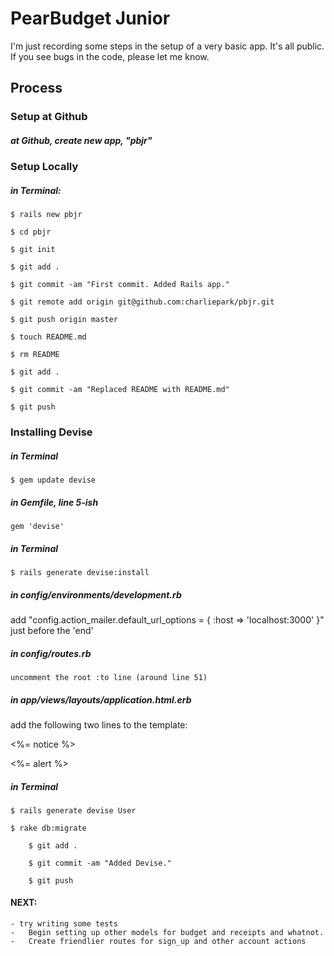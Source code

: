 # PearBudget Junior

I'm just recording some steps in the setup of a very basic app. It's all public. If you see bugs in the code, please let me know.


## Process

### Setup at Github

##### at Github, create new app, "pbjr"

### Setup Locally

##### in Terminal:

    $ rails new pbjr

    $ cd pbjr

    $ git init

    $ git add .

    $ git commit -am "First commit. Added Rails app."

    $ git remote add origin git@github.com:charliepark/pbjr.git

    $ git push origin master

    $ touch README.md

    $ rm README

    $ git add .

    $ git commit -am "Replaced README with README.md"

    $ git push



### Installing Devise

##### in Terminal

    $ gem update devise

##### in Gemfile, line 5-ish

    gem 'devise'

##### in Terminal

    $ rails generate devise:install

##### in config/environments/development.rb

  add "config.action_mailer.default_url_options = { :host => 'localhost:3000' }" just before the 'end'

##### in config/routes.rb

	uncomment the root :to line (around line 51)

##### in app/views/layouts/application.html.erb

  add the following two lines to the template:
	  <p class="notice"><%= notice %></p>
	  <p class="alert"><%= alert %></p>

##### in Terminal

    $ rails generate devise User

    $ rake db:migrate

		$ git add .
		
		$ git commit -am "Added Devise."
		
		$ git push



#### NEXT:

	- try writing some tests
	-	Begin setting up other models for budget and receipts and whatnot.
	-	Create friendlier routes for sign_up and other account actions
